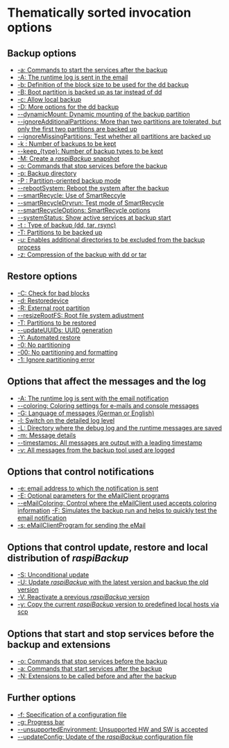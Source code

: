 # Thematically sorted invocation options

<a name="backup"></a>
## Backup options

  - [-a: Commands to start the services after the backup](backup-options.md#parm_a)
  - [-A: The runtime log is sent in the email](general-options.md#parm_A)
  - [-b: Definition of the block size to be used for the dd backup](backup-options.md#parm_b)
  - [-B: Boot partition is backed up as tar instead of dd](backup-options.md#parm_B)
  - [-c: Allow local backup](backup-options.md#parm_c)
  - [-D: More options for the dd backup](backup-options.md#parm_D)
  - [--dynamicMount: Dynamic mounting of the backup partition](backup-options.md#parm_dynamicMount)
  - [--ignoreAdditionalPartitions: More than two partitions are tolerated, but only the first two partitions are backed up](backup-options.md#parm_ignoreAdditionalPartitions)
  - [--ignoreMissingPartitions: Test whether all partitions are backed up](backup-options.md#parm_ignoreMissingPartitions)
  - [-k : Number of backups to be kept](backup-options.md#parm_k)
  - [--keep_{type}: Number of backup types to be kept](backup-options.md#parm_keepType)
  - [-M: Create a *raspiBackup* snapshot](backup-options.md#parm_M)
  - [-o: Commands that stop services before the backup](backup-options.md#parm_o)
  - [-p: Backup directory](backup-options.md#parm_p)
  - [-P : Partition-oriented backup mode](backup-options.md#parm_P)
  - [--rebootSystem: Reboot the system after the backup](backup-options.md#parm_rebootSystem)
  - [--smartRecycle: Use of SmartReccyle](backup-options.md#parm_smartRecycle)
  - [--smartRecycleDryrun: Test mode of SmartRecycle](backup-options.md#parm_smartRecycleDryrun)
  - [--smartRecycleOptions: SmartRecycle options](backup-options.md#parm_smartRecycleOptions)
  - [--systemStatus: Show active services at backup start](backup-options.md#parm_systemstatus)
  - [-t : Type of backup (dd, tar, rsync)](backup-options.md#parm_t)
  - [-T: Partitions to be backed up](backup-options.md#parm_T)
  - [-u: Enables additional directories to be excluded from the backup process](backup-options.md#parm_u)
  - [-z: Compression of the backup with dd or tar](backup-options.md#parm_z)

<a name="restore"></a>
## Restore options

  - [-C: Check for bad blocks](restore-options.md#parm_C)
  - [-d: Restoredevice](restore-options.md#parm_d)
  - [-R: External root partition](restore-options.md#parm_R)
  - [--resizeRootFS: Root file system adjustment](restore-options.md#parm_resizeRootFS)
  - [-T: Partitions to be restored](restore-options.md#parm_T)
  - [--updateUUIDs: UUID generation](restore-options.md#parm_resizeRootFS)
  - [-Y: Automated restore](restore-options.md#parm_Y)
  - [-0: No partitioning](restore-options.md#parm_0)
  - [-00: No partitioning and formatting](restore-options.md#parm_00)
  - [-1: Ignore partitioning error](restore-options.md#parm_1)
 
<a name="messages-and-log"></a>
## Options that affect the messages and the log

  - [-A: The runtime log is sent with the email notification](general-options.md#parm_A)
  - [--coloring: Coloring settings for e-mails and console messages](general-options.md#parm_coloring)
  - [-G: Language of messages (German or English)](general-options.md#parm_G)
  - [-l: Switch on the detailed log level](general-options.md#parm_l)
  - [-L: Directory where the debug log and the runtime messages are saved](general-options.md#parm_L)
  - [-m: Message details](general-options.md#parm_m)
  - [--timestamps: All messages are output with a leading timestamp](general-options.md#parm_timestamps)
  - [-v: All messages from the backup tool used are logged](backup-options.md#parm_v)

<a name="notifications"></a>
## Options that control notifications

  - [-e: email address to which the notification is sent](general-options.md#parm_e)
  - [-E: Optional parameters for the eMailClient programs](general-options.md#parm_E)
  - [--eMailColoring: Control where the eMailClient used accepts coloring information](general-options.md#parm_eMailColoring)
  [ -F: Simulates the backup run and helps to quickly test the email notification](backup-options.md#parm_F)
  - [-s: eMailClientProgram for sending the eMail](general-options.md#parm_s)

<a name="maintenance"></a>
## Options that control update, restore and local distribution of *raspiBackup*

  - [ -S: Unconditional update](general-options.md#parm_S)
  - [-U: Update *raspiBackup* with the latest version and backup the old version](general-options.md#parm_U)
  - [-V: Reactivate a previous *raspiBackup* version](general-options.md#parm_V)
  - [-y: Copy the current *raspiBackup* version to predefined local hosts via scp](general-options.md#parm_y)

<a name="start-stop-extensions"></a>
## Options that start and stop services before the backup and extensions

  - [-o: Commands that stop services before the backup](backup-options.md#parm_o)
  - [-a: Commands that start services after the backup](backup-options.md#parm_a)
  - [-N: Extensions to be called before and after the backup](backup-options.md#parm_N)

<a name="miscellaneous"></a>
## Further options

  - [-f: Specification of a configuration file](general-options.md#parm_f)
  - [-g: Progress bar](general-options.md#parm_g)
  - [--unsupportedEnvironment: Unsupported HW and SW is accepted](general-options.md#parm_unsupportedEnvironment)
  - [--updateConfig: Update of the *raspiBackup* configuration file](general-options.md#parm_updateConfig)

[.status]: translated
[.source]: https://www.linux-tips-and-tricks.de/de/aufruf-und-optionen
[.source]: https://www.linux-tips-and-tricks.de/en/invocation-and-options


